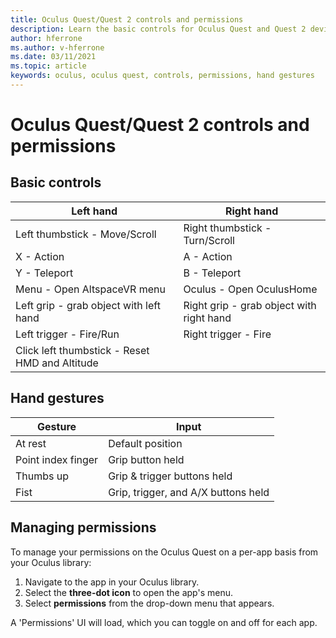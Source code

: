 ```yaml
---
title: Oculus Quest/Quest 2 controls and permissions
description: Learn the basic controls for Oculus Quest and Quest 2 devices, managing permissions, and using hand gestures.
author: hferrone
ms.author: v-hferrone
ms.date: 03/11/2021
ms.topic: article
keywords: oculus, oculus quest, controls, permissions, hand gestures
---
```


# Oculus Quest/Quest 2 controls and permissions

## Basic controls

<!-- Missing images -->

| Left hand | Right hand |
|---|---|
| Left thumbstick - Move/Scroll | Right thumbstick - Turn/Scroll |
| X - Action | A - Action |
| Y - Teleport | B - Teleport |
| Menu - Open AltspaceVR menu | Oculus - Open OculusHome |
| Left grip - grab object with left hand | Right grip - grab object with right hand |
| Left trigger - Fire/Run | Right trigger - Fire |
| Click left thumbstick - Reset HMD and Altitude |  |

## Hand gestures

| Gesture | Input |
|---|---|
| At rest | Default position |
| Point index finger | Grip button held |
| Thumbs up | Grip & trigger buttons held |
| Fist | Grip, trigger, and A/X buttons held |

## Managing permissions

<!-- Missing image -->

To manage your permissions on the Oculus Quest on a per-app basis from your Oculus library:

1. Navigate to the app in your Oculus library.
2. Select the **three-dot icon** to open the app's menu.
3. Select **permissions** from the drop-down menu that appears.

A 'Permissions' UI will load, which you can toggle on and off for each app.